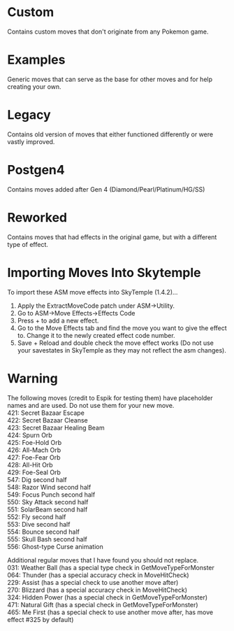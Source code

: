 # Custom
Contains custom moves that don't originate from any Pokemon game.

# Examples
Generic moves that can serve as the base for other moves and for help creating your own.

# Legacy
Contains old version of moves that either functioned differently or were vastly improved.

# Postgen4
Contains moves added after Gen 4 (Diamond/Pearl/Platinum/HG/SS)

# Reworked
Contains moves that had effects in the original game, but with a different type of effect.
# Importing Moves Into Skytemple
To import these ASM move effects into SkyTemple (1.4.2)...
1. Apply the ExtractMoveCode patch under ASM->Utility.
2. Go to ASM->Move Effects->Effects Code
3. Press + to add a new effect.
4. Go to the Move Effects tab and find the move you want to give the effect to. Change it to the newly created effect code number.
5. Save + Reload and double check the move effect works (Do not use your savestates in SkyTemple as they may not reflect the asm changes).

# Warning
The following moves (credit to Espik for testing them) have placeholder names and are used. Do not use them for your new move. <br/>
421: Secret Bazaar Escape <br/>
422: Secret Bazaar Cleanse <br/>
423: Secret Bazaar Healing Beam <br/>
424: Spurn Orb <br/>
425: Foe-Hold Orb <br/>
426: All-Mach Orb <br/>
427: Foe-Fear Orb <br/>
428: All-Hit Orb <br/>
429: Foe-Seal Orb <br/>
547: Dig second half <br/>
548: Razor Wind second half <br/>
549: Focus Punch second half <br/>
550: Sky Attack second half <br/>
551: SolarBeam second half <br/>
552: Fly second half <br/>
553: Dive second half <br/>
554: Bounce second half <br/>
555: Skull Bash second half <br/>
556: Ghost-type Curse animation <br/>

Additional regular moves that I have found you should not replace. <br/>
031: Weather Ball (has a special type check in GetMoveTypeForMonster <br/>
064: Thunder (has a special accuracy check in MoveHitCheck) <br/>
229: Assist (has a special check to use another move after) <br/>
270: Blizzard (has a special accuracy check in MoveHitCheck) <br/>
324: Hidden Power (has a special check in GetMoveTypeForMonster) <br/>
471: Natural Gift (has a special check in GetMoveTypeForMonster) <br/>
465: Me First (has a special check to use another move after, has move effect #325 by default) <br/>

